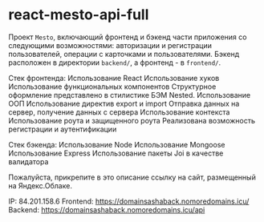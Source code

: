 # react-mesto-api-full

Проект `Mesto`, включающий фронтенд и бэкенд части приложения со следующими возможностями: авторизации и регистрации пользователей, операции с карточками и пользователями. Бэкенд расположен в директории `backend/`, а фронтенд - в `frontend/`.

Стек фронтенда:
Использование React
Использование хуков
Использование функциональных компонентов
Структурное оформление представлено в стилистике БЭМ Nested.
Использование ООП
Использование директив export и import
Отправка данных на сервер, получение данных с сервера
Использование контекста
Использование роута и защищенного роута
Реализована возможность регистрации и аутентификации

Стек бэкенда:
Использование Node
Использование Mongoose
Использование Express
Использование пакеты Joi в качестве валидатора

Пожалуйста, прикрепите в это описание ссылку на сайт, размещенный на Яндекс.Облаке.

IP: 84.201.158.6
Frontend: https://domainsashaback.nomoredomains.icu/
Backend: https://domainsashaback.nomoredomains.icu/api
